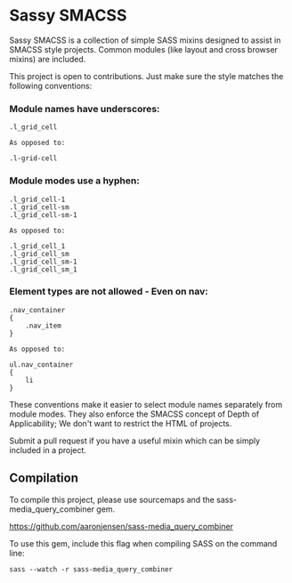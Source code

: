 Sassy SMACSS
==========

Sassy SMACSS is a collection of simple SASS mixins designed to assist in SMACSS style projects. Common modules (like layout and cross browser mixins) are included.

This project is open to contributions. Just make sure the style matches the following conventions:

### Module names have underscores:

	.l_grid_cell

	As opposed to:

	.l-grid-cell

### Module modes use a hyphen:

	.l_grid_cell-1
	.l_grid_cell-sm
	.l_grid_cell-sm-1

	As opposed to:

	.l_grid_cell_1
	.l_grid_cell_sm
	.l_grid_cell_sm-1
	.l_grid_cell_sm_1

### Element types are not allowed - Even on nav:

	.nav_container
	{
		.nav_item
	}

	As opposed to:

	ul.nav_container
	{
		li
	}

These conventions make it easier to select module names separately from module modes. They also enforce the SMACSS concept of Depth of Applicability; We don't want to restrict the HTML of projects.

Submit a pull request if you have a useful mixin which can be simply included in a project. 


## Compilation

To compile this project, please use sourcemaps and the sass-media_query_combiner gem. 

https://github.com/aaronjensen/sass-media_query_combiner

To use this gem, include this flag when compiling SASS on the command line:

	sass --watch -r sass-media_query_combiner

